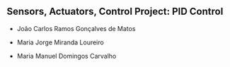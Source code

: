 ## Sensors, Actuators, Control Project: PID Control

* João Carlos Ramos Gonçalves de Matos

* Maria Jorge Miranda Loureiro

* Maria Manuel Domingos Carvalho
